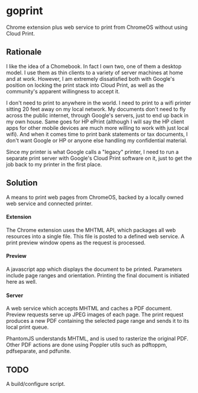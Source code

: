 goprint
=======

Chrome extension plus web service to print from ChromeOS without using Cloud Print.

## Rationale

I like the idea of a Chomebook. In fact I own two, one of them a desktop model. I use them as
thin clients to a variety of server machines at home and at work. However, I am extremely dissatisfied
both with Google's position on locking the print stack into Cloud Print, as well as the community's
apparent willingness to accept it.

I don't need to print to anywhere in the world. I need to print to a wifi printer sitting 20 feet
away on my local network. My documents don't need to fly across the public internet, through Google's
servers, just to end up back in my own house. Same goes for HP ePrint (although I will say the HP
client apps for other mobile devices are much more willing to work with just local wifi). And when
it comes time to print bank statements or tax documents, I don't want Google or HP or anyone else
handling my confidential material.

Since my printer is what Google calls a "legacy" printer, I need to run a separate print server
with Google's Cloud Print software on it, just to get the job back to my printer in the first place.

## Solution

A means to print web pages from ChromeOS, backed by a locally owned web service and connected
printer.

#### Extension

The Chrome extension uses the MHTML API, which packages all web resources into a single file. This
file is posted to a defined web service. A print preview window opens as the request is processed.

#### Preview

A javascript app which displays the document to be printed. Parameters include page ranges and
orientation. Printing the final document is initiated here as well.

#### Server

A web service which accepts MHTML and caches a PDF document. Preview requests serve up JPEG images
of each page. The print request produces a new PDF containing the selected page range and sends it
to its local print queue.

PhantomJS understands MHTML, and is used to rasterize the original PDF. Other PDF actions are done
using Poppler utils such as pdftoppm, pdfseparate, and pdfunite.

## TODO

A build/configure script.

